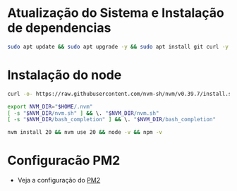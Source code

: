 
# Atualização do Sistema e Instalação de dependencias

```bash
sudo apt update && sudo apt upgrade -y && sudo apt install git curl -y
```

# Instalação do node

```bash
curl -o- https://raw.githubusercontent.com/nvm-sh/nvm/v0.39.7/install.sh | bash
```

```bash
export NVM_DIR="$HOME/.nvm"
[ -s "$NVM_DIR/nvm.sh" ] && \. "$NVM_DIR/nvm.sh"
[ -s "$NVM_DIR/bash_completion" ] && \. "$NVM_DIR/bash_completion"
```

```bash
nvm install 20 && nvm use 20 && node -v && npm -v 
```

# Configuracão PM2

- Veja a configuração do [PM2](PM2.md)